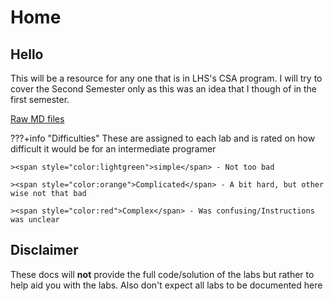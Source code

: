 # Home

## Hello
This will be a resource for any one that is in LHS's CSA program. I will try to cover the Second Semester only as this was an idea that I though of in the first semester. 

[Raw MD files](https://github.com/haotian2006/CSALABS/tree/main/docs)

???+info "Difficulties"
    These are assigned to each lab and is rated on how difficult it would be for an intermediate programer
    
    ><span style="color:lightgreen">simple</span> - Not too bad
   
    ><span style="color:orange">Complicated</span> - A bit hard, but other wise not that bad
    
    ><span style="color:red">Complex</span> - Was confusing/Instructions was unclear

## Disclaimer
These docs will **not** provide the full code/solution of the labs but rather to help aid you with the labs. Also don't expect all labs to be documented here 
